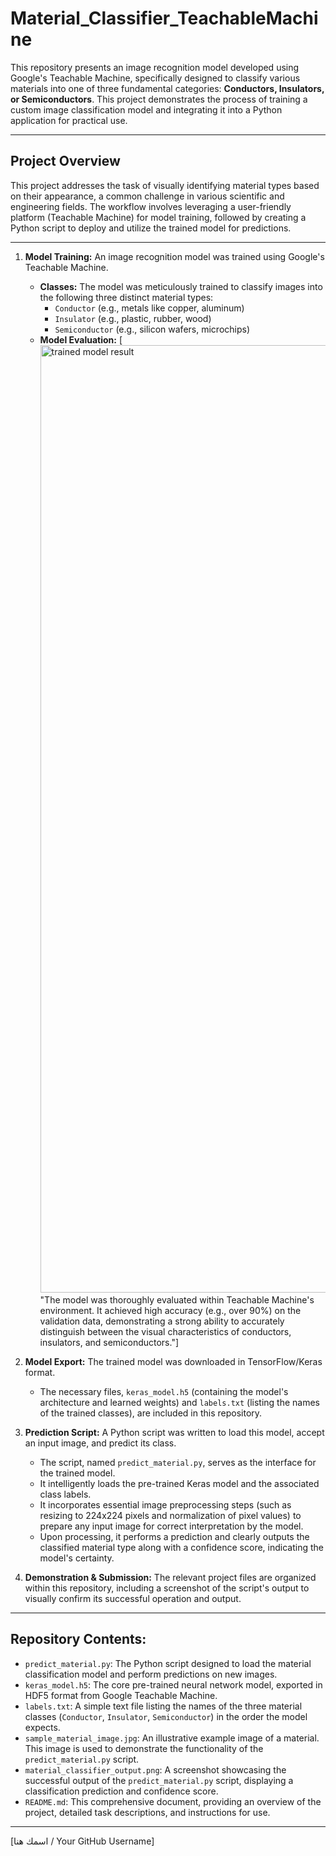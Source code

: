 # Material_Classifier_TeachableMachine

This repository presents an image recognition model developed using Google's Teachable Machine, specifically designed to classify various materials into one of three fundamental categories: **Conductors, Insulators, or Semiconductors**. This project demonstrates the process of training a custom image classification model and integrating it into a Python application for practical use.

---

## Project Overview

This project addresses the task of visually identifying material types based on their appearance, a common challenge in various scientific and engineering fields. The workflow involves leveraging a user-friendly platform (Teachable Machine) for model training, followed by creating a Python script to deploy and utilize the trained model for predictions.

---

1.  **Model Training:** An image recognition model was trained using Google's Teachable Machine.
    * **Classes:** The model was meticulously trained to classify images into the following three distinct material types:
        * `Conductor` (e.g., metals like copper, aluminum)
        * `Insulator` (e.g., plastic, rubber, wood)
        * `Semiconductor` (e.g., silicon wafers, microchips)
    * **Model Evaluation:** [<img width="2830" height="1516" alt="trained model result" src="https://github.com/user-attachments/assets/e4035faa-569e-4eb9-966b-b993e0369625" />
"The model was thoroughly evaluated within Teachable Machine's environment. It achieved high accuracy (e.g., over 90%) on the validation data, demonstrating a strong ability to accurately distinguish between the visual characteristics of conductors, insulators, and semiconductors."]

2.  **Model Export:** The trained model was downloaded in TensorFlow/Keras format.
    * The necessary files, `keras_model.h5` (containing the model's architecture and learned weights) and `labels.txt` (listing the names of the trained classes), are included in this repository.

3.  **Prediction Script:** A Python script was written to load this model, accept an input image, and predict its class.
    * The script, named `predict_material.py`, serves as the interface for the trained model.
    * It intelligently loads the pre-trained Keras model and the associated class labels.
    * It incorporates essential image preprocessing steps (such as resizing to 224x224 pixels and normalization of pixel values) to prepare any input image for correct interpretation by the model.
    * Upon processing, it performs a prediction and clearly outputs the classified material type along with a confidence score, indicating the model's certainty.

4.  **Demonstration & Submission:** The relevant project files are organized within this repository, including a screenshot of the script's output to visually confirm its successful operation and output.

---

## Repository Contents:

* `predict_material.py`: The Python script designed to load the material classification model and perform predictions on new images.
* `keras_model.h5`: The core pre-trained neural network model, exported in HDF5 format from Google Teachable Machine.
* `labels.txt`: A simple text file listing the names of the three material classes (`Conductor`, `Insulator`, `Semiconductor`) in the order the model expects.
* `sample_material_image.jpg`: An illustrative example image of a material. This image is used to demonstrate the functionality of the `predict_material.py` script.
* `material_classifier_output.png`: A screenshot showcasing the successful output of the `predict_material.py` script, displaying a classification prediction and confidence score.
* `README.md`: This comprehensive document, providing an overview of the project, detailed task descriptions, and instructions for use.

---

[اسمك هنا / Your GitHub Username]

